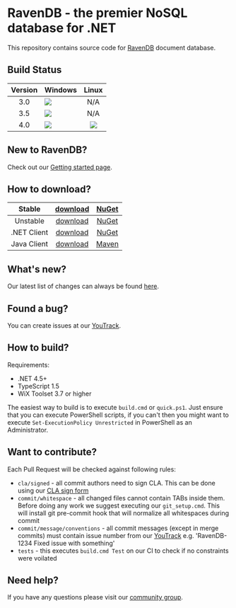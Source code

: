 ﻿# RavenDB - the premier NoSQL database for .NET

This repository contains source code for [RavenDB](http://ravendb.net/) document database.

Build Status
------------
| Version | Windows | Linux |
|:-------:|:-------|:------:|
| 3.0 | ![](http://teamcity.hibernatingrhinos.com/app/rest/builds/buildType:(id:RavenDBTests_30Tests)/statusIcon) | N/A |
| 3.5 | ![](http://teamcity.hibernatingrhinos.com/app/rest/builds/buildType:(id:RavenDBTests_35Tests)/statusIcon) | N/A |
| 4.0 | ![](http://teamcity.hibernatingrhinos.com/app/rest/builds/buildType:(id:RavenDBTests_40TestsWindows)/statusIcon) | ![](http://teamcity.hibernatingrhinos.com/app/rest/builds/buildType:(id:RavenDBTests_40TestsLinux)/statusIcon) |

New to RavenDB?
---------------
Check out our [Getting started page](http://ravendb.net/docs/article-page/3.0/csharp/start/getting-started).

How to download?
-----------------------
| Stable | [download](http://ravendb.net/downloads) | [NuGet](https://www.nuget.org/packages/RavenDB.Server) |
|:-------:|:-------:|:-------:|
| Unstable | [download](http://ravendb.net/downloads/builds) | [NuGet](https://www.nuget.org/packages/RavenDB.Server) |
| .NET Client | [download](http://ravendb.net/downloads) | [NuGet](https://www.nuget.org/packages/RavenDB.Client) |
| Java Client | [download](http://ravendb.net/downloads) | [Maven](http://search.maven.org/#search%7Cgav%7C1%7Cg%3A%22net.ravendb%22%20AND%20a%3A%22ravendb-client%22) |

What's new?
-----------
Our latest list of changes can always be found [here](http://ravendb.net/docs/article-page/3.0/csharp/start/whats-new).

Found a bug?
------------
You can create issues at our [YouTrack](http://issues.hibernatingrhinos.com).

How to build?
-------------
Requirements:

- .NET 4.5+
- TypeScript 1.5
- WiX Toolset 3.7 or higher

The easiest way to build is to execute `build.cmd` or `quick.ps1`. Just ensure that you can execute PowerShell scripts, if you can't then you might want to execute `Set-ExecutionPolicy Unrestricted` in PowerShell as an Administrator.

Want to contribute?
-------------------
Each Pull Request will be checked against following rules:

- `cla/signed` - all commit authors need to sign CLA. This can be done using our [CLA sign form](http://ravendb.net/contributors/cla/sign)
- `commit/whitespace` - all changed files cannot contain TABs inside them. Before doing any work we suggest executing our `git_setup.cmd`. This will install git pre-commit hook that will normalize all whitespaces during commit
- `commit/message/conventions` - all commit messages (except in merge commits) must contain issue number from our [YouTrack](http://issues.hibernatingrhinos.com) e.g. 'RavenDB-1234 Fixed issue with something'
- `tests` - this executes `build.cmd Test` on our CI to check if no constraints were voilated

Need help?
----------
If you have any questions please visit our [community group](http://groups.google.com/group/ravendb/).
